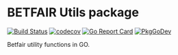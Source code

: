 # BETFAIR Utils package

[![Build Status](https://travis-ci.com/gustavooferreira/bfutils.svg?branch=master)](https://travis-ci.com/gustavooferreira/bfutils)
[![codecov](https://codecov.io/gh/gustavooferreira/bfutils/branch/master/graph/badge.svg)](https://codecov.io/gh/gustavooferreira/bfutils)
[![Go Report Card](https://goreportcard.com/badge/github.com/gustavooferreira/bfutils)](https://goreportcard.com/report/github.com/gustavooferreira/bfutils)
[![PkgGoDev](https://pkg.go.dev/badge/github.com/gustavooferreira/bfutils)](https://pkg.go.dev/github.com/gustavooferreira/bfutils)

Betfair utility functions in GO.
